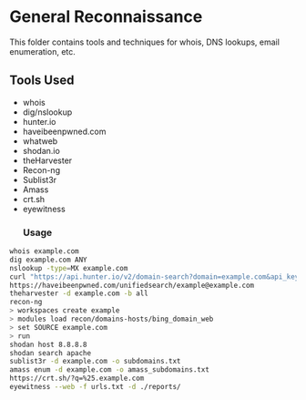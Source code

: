 # General Reconnaissance
This folder contains tools and techniques for whois, DNS lookups, email enumeration, etc.
## Tools Used
- whois
- dig/nslookup
- hunter.io
- haveibeenpwned.com
- whatweb
- shodan.io
- theHarvester
- Recon-ng
- Sublist3r
- Amass
- crt.sh
- eyewitness 
  ### Usage
```bash
whois example.com
dig example.com ANY
nslookup -type=MX example.com
curl "https://api.hunter.io/v2/domain-search?domain=example.com&api_key=YOUR_API_KEY"
https://haveibeenpwned.com/unifiedsearch/example@example.com
theharvester -d example.com -b all
recon-ng
> workspaces create example
> modules load recon/domains-hosts/bing_domain_web
> set SOURCE example.com
> run
shodan host 8.8.8.8
shodan search apache
sublist3r -d example.com -o subdomains.txt
amass enum -d example.com -o amass_subdomains.txt
https://crt.sh/?q=%25.example.com
eyewitness --web -f urls.txt -d ./reports/
